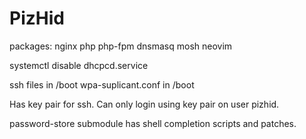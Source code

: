 # PizHid

packages: nginx php php-fpm dnsmasq mosh neovim

systemctl disable dhcpcd.service

ssh files in /boot
wpa-suplicant.conf in /boot

Has key pair for ssh. Can only login using key pair on user pizhid.

password-store submodule has shell completion scripts and patches.
